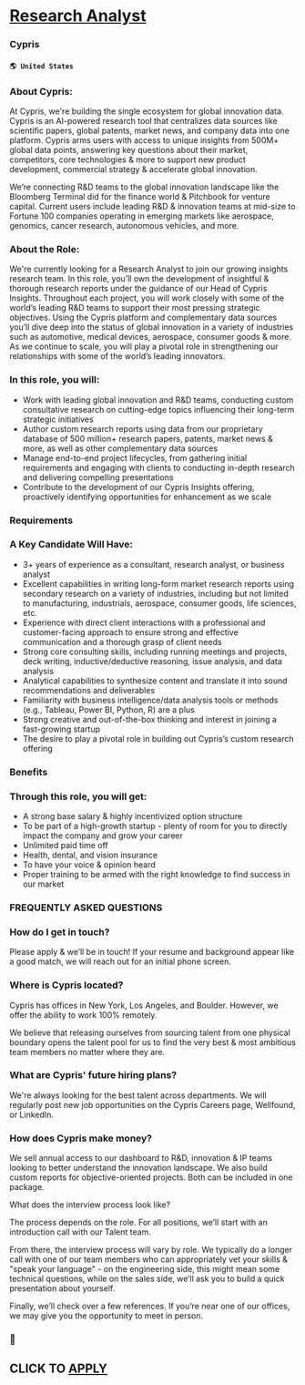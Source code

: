 # [Research Analyst](https://www.remotewlb.com/apply/research-analyst-83635)  
### Cypris  
#### `🌎 United States`  

### About Cypris:

At Cypris, we're building the single ecosystem for global innovation data. Cypris is an AI-powered research tool that centralizes data sources like scientific papers, global patents, market news, and company data into one platform. Cypris arms users with access to unique insights from 500M+ global data points, answering key questions about their market, competitors, core technologies & more to support new product development, commercial strategy & accelerate global innovation.

We’re connecting R&D teams to the global innovation landscape like the Bloomberg Terminal did for the finance world & Pitchbook for venture capital. Current users include leading R&D & innovation teams at mid-size to Fortune 100 companies operating in emerging markets like aerospace, genomics, cancer research, autonomous vehicles, and more.

### About the Role:

We're currently looking for a Research Analyst to join our growing insights research team. In this role, you’ll own the development of insightful & thorough research reports under the guidance of our Head of Cypris Insights. Throughout each project, you will work closely with some of the world’s leading R&D teams to support their most pressing strategic objectives. Using the Cypris platform and complementary data sources you’ll dive deep into the status of global innovation in a variety of industries such as automotive, medical devices, aerospace, consumer goods & more. As we continue to scale, you will play a pivotal role in strengthening our relationships with some of the world’s leading innovators.

### In this role, you will:

  * Work with leading global innovation and R&D teams, conducting custom consultative research on cutting-edge topics influencing their long-term strategic initiatives
  * Author custom research reports using data from our proprietary database of 500 million+ research papers, patents, market news & more, as well as other complementary data sources
  * Manage end-to-end project lifecycles, from gathering initial requirements and engaging with clients to conducting in-depth research and delivering compelling presentations 
  * Contribute to the development of our Cypris Insights offering, proactively identifying opportunities for enhancement as we scale 

### Requirements

### A Key Candidate Will Have:

  * 3+ years of experience as a consultant, research analyst, or business analyst 
  * Excellent capabilities in writing long-form market research reports using secondary research on a variety of industries, including but not limited to manufacturing, industrials, aerospace, consumer goods, life sciences, etc.
  * Experience with direct client interactions with a professional and customer-facing approach to ensure strong and effective communication and a thorough grasp of client needs
  * Strong core consulting skills, including running meetings and projects, deck writing, inductive/deductive reasoning, issue analysis, and data analysis
  * Analytical capabilities to synthesize content and translate it into sound recommendations and deliverables
  * Familiarity with business intelligence/data analysis tools or methods (e.g., Tableau, Power BI, Python, R) are a plus
  * Strong creative and out-of-the-box thinking and interest in joining a fast-growing startup
  * The desire to play a pivotal role in building out Cypris’s custom research offering

### Benefits

### Through this role, you will get:

  * A strong base salary & highly incentivized option structure
  * To be part of a high-growth startup - plenty of room for you to directly impact the company and grow your career
  * Unlimited paid time off
  * Health, dental, and vision insurance 
  * To have your voice & opinion heard
  * Proper training to be armed with the right knowledge to find success in our market

### FREQUENTLY ASKED QUESTIONS

### How do I get in touch?

Please apply & we’ll be in touch! If your resume and background appear like a good match, we will reach out for an initial phone screen.

### Where is Cypris located?

Cypris has offices in New York, Los Angeles, and Boulder. However, we offer the ability to work 100% remotely.

We believe that releasing ourselves from sourcing talent from one physical boundary opens the talent pool for us to find the very best & most ambitious team members no matter where they are.

### What are Cypris' future hiring plans?

We're always looking for the best talent across departments. We will regularly post new job opportunities on the Cypris Careers page, Wellfound, or LinkedIn.

### How does Cypris make money?

We sell annual access to our dashboard to R&D, innovation & IP teams looking to better understand the innovation landscape. We also build custom reports for objective-oriented projects. Both can be included in one package.

What does the interview process look like?

The process depends on the role. For all positions, we’ll start with an introduction call with our Talent team.

From there, the interview process will vary by role. We typically do a longer call with one of our team members who can appropriately vet your skills & "speak your language" - on the engineering side, this might mean some technical questions, while on the sales side, we’ll ask you to build a quick presentation about yourself.

Finally, we’ll check over a few references. If you’re near one of our offices, we may give you the opportunity to meet in person.

### 🚀

  
## CLICK TO [APPLY](https://www.remotewlb.com/apply/research-analyst-83635)

